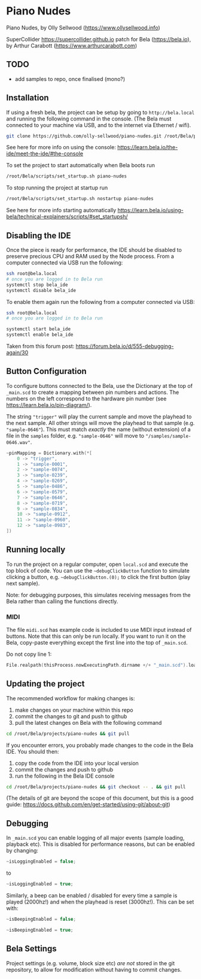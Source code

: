 # Piano Nudes

Piano Nudes, by Olly Sellwood (https://www.ollysellwood.info)

SuperCollider https://supercollider.github.io patch for Bela (https://bela.io), by Arthur Carabott (https://www.arthurcarabott.com)

## TODO

-   add samples to repo, once finalised (mono?)

## Installation

If using a fresh bela, the project can be setup by going to `http://bela.local` and running the following command in the console. (The Bela must connected to your machine via USB, and to the internet via Ethernet / wifi).

```sh
git clone https://github.com/olly-sellwood/piano-nudes.git /root/Bela/projects/piano-nudes
```

See here for more info on using the console: https://learn.bela.io/the-ide/meet-the-ide/#the-console

To set the project to start automatically when Bela boots run

```sh
/root/Bela/scripts/set_startup.sh piano-nudes
```

To stop running the project at startup run

```sh
/root/Bela/scripts/set_startup.sh nostartup piano-nudes
```

See here for more info starting automatically https://learn.bela.io/using-bela/technical-explainers/scripts/#set_startupsh/

## Disabling the IDE

Once the piece is ready for performance, the IDE should be disabled to preserve precious CPU and RAM used by the Node process. From a computer connected via USB run the following:

```sh
ssh root@bela.local
# once you are logged in to Bela run
systemctl stop bela_ide
systemctl disable bela_ide
```

To enable them again run the following from a computer connected via USB:

```sh
ssh root@bela.local
# once you are logged in to Bela run

systemctl start bela_ide
systemctl enable bela_ide
```

Taken from this forum post: https://forum.bela.io/d/555-debugging-again/30

## Button Configuration

To configure buttons connected to the Bela, use the Dictionary at the top of `_main.scd` to create a mapping between pin numbers and actions. The numbers on the left correspond to the hardware pin number (see https://learn.bela.io/pin-diagram/).

The string `"trigger"` will play the current sample and move the playhead to the next sample. All other strings will move the playhead to that sample (e.g. `"sample-0646"`). This must match _exactly_ the name (without extension) of a file in the `samples` folder, e.g. `"sample-0646"` will move to `"/samples/sample-0646.wav"`.

```c++
~pinMapping = Dictionary.with(*[
    0 -> "trigger",
    1 -> "sample-0001",
    2 -> "sample-0074",
    3 -> "sample-0239",
    4 -> "sample-0269",
    5 -> "sample-0486",
    6 -> "sample-0579",
    7 -> "sample-0646",
    8 -> "sample-0719",
    9 -> "sample-0834",
    10 -> "sample-0912",
    11 -> "sample-0960",
    12 -> "sample-0983",
])
```

## Running locally

To run the project on a regular computer, open `local.scd` and execute the top block of code. You can use the `~debugClickButton` function to simulate clicking a button, e.g. `~debugClickButton.(0);` to click the first button (play next sample).

Note: for debugging purposes, this simulates receiving messages from the Bela rather than calling the functions directly.

### MIDI

The file `midi.scd` has example code is included to use MIDI input instead of buttons. Note that this can only be run locally. If you want to run it on the Bela, copy-paste everything except the first line into the top of `_main.scd`.

Do not copy line 1:

```c++
File.realpath(thisProcess.nowExecutingPath.dirname +/+ "_main.scd").load;
```

## Updating the project

The recommended workflow for making changes is:

1.  make changes on your machine within this repo
1.  commit the changes to git and push to github
1.  pull the latest changes on Bela with the following command

```sh
cd /root/Bela/projects/piano-nudes && git pull
```

If you encounter errors, you probably made changes to the code in the Bela IDE. You should then:

1.  copy the code from the IDE into your local version
1.  commit the changes and push to github
1.  run the following in the Bela IDE console

```sh
cd /root/Bela/projects/piano-nudes && git checkout -- . && git pull
```

(The details of git are beyond the scope of this document, but this is a good guide: https://docs.github.com/en/get-started/using-git/about-git)

## Debugging

In `_main.scd` you can enable logging of all major events (sample loading, playback etc). This is disabled for performance reasons, but can be enabled by changing:

```c++
~isLoggingEnabled = false;
```
to
```c++
~isLoggingEnabled = true;
```

Similarly, a beep can be enabled / disabled for every time a sample is played (2000hz!) and when the playhead is reset (3000hz!). This can be set with:

```c++
~isBeepingEnabled = false;
```

```c++
~isBeepingEnabled = true;
```

## Bela Settings

Project settings (e.g. volume, block size etc) _are not_ stored in the git repository, to allow for modification without having to commit changes.
